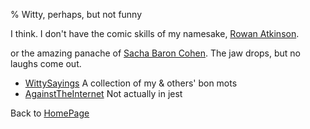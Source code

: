 % Witty, perhaps, but not funny

I think. I don't have the comic 
skills of my namesake,
[Rowan Atkinson][1].

[1]: https://en.wikipedia.org/wiki/Rowan_Atkinson

or the amazing panache of
[Sacha Baron Cohen][2].
The jaw drops, but no laughs come out.


[2]: https://en.wikipedia.org/wiki/Sacha_Baron_Cohen

- [WittySayings](WittySayings.html) A collection of my & others' bon mots
- [AgainstTheInternet](AgainstTheInternet.html) Not actually in jest

Back to [HomePage](HomePage.html)
